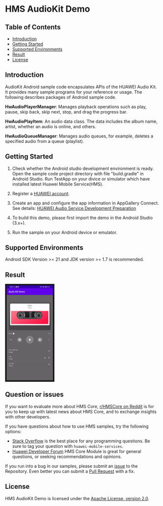 # HMS AudioKit Demo

## Table of Contents

 * [Introduction](#introduction)
 * [Getting Started](#getting-started)
 * [Supported Environments](#supported-environments)
 * [Result](#result)
 * [License](#license)
 

## Introduction
AudioKit Android sample code encapsulates APIs of the HUAWEI Audio Kit. It provides many sample programs for your reference or usage.
The following describes packages of Android sample code.

**HwAudioPlayerManager**: Manages playback operations such as play, pause, skip back, skip next, stop, and drag the progress bar.
 
**HwAudioPlayItem**: An audio data class. The data includes the album name, artist, whether an audio is online, and others.
 
**HwAudioQueueManager**: Manages audio queues, for example, deletes a specified audio from a queue (playlist).
	
## Getting Started

1. Check whether the Android studio development environment is ready. Open the sample code project directory with file "build.gradle" in Android Studio. Run TestApp on your divice or simulator which have installed latest Huawei Mobile Service(HMS).

2. Register a [HUAWEI account](https://developer.huawei.com/consumer/en/).

3. Create an app and configure the app information in AppGallery Connect. 
See details: [HUAWEI Audio Service Development Preparation](https://developer.huawei.com/consumer/en/doc/development/HMSCore-Guides/introduction-0000001050749665)

4. To build this demo, please first import the demo in the Android Studio (3.x+).

5. Run the sample on your Android device or emulator.
	
## Supported Environments
Android SDK Version >= 21 and JDK version >= 1.7 is recommended.

## Result
<img src=https://github.com/HMS-Core/hms-audio-demo/blob/master/audio.gif width=30% div align=center border=5> 

## Question or issues
If you want to evaluate more about HMS Core, [r/HMSCore on Reddit](https://www.reddit.com/r/HuaweiDevelopers/) is for you to keep up with latest news about HMS Core, and to exchange insights with other developers.

If you have questions about how to use HMS samples, try the following options:
- [Stack Overflow](https://stackoverflow.com/questions/tagged/huawei-mobile-services) is the best place for any programming questions. Be sure to tag your question with 
`huawei-mobile-services`.
- [Huawei Developer Forum](https://forums.developer.huawei.com/forumPortal/en/home?fid=0101187876626530001) HMS Core Module is great for general questions, or seeking recommendations and opinions.

If you run into a bug in our samples, please submit an [issue](https://github.com/HMS-Core/hms-audio-demo/issues) to the Repository. Even better you can submit a [Pull Request](https://github.com/HMS-Core/hms-audio-demo/pulls) with a fix.

##  License
HMS AudioKit Demo is licensed under the [Apache License, version 2.0](http://www.apache.org/licenses/LICENSE-2.0).
